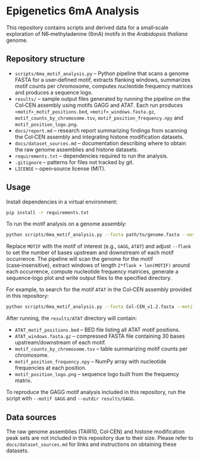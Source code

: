 # Epigenetics 6mA Analysis

This repository contains scripts and derived data for a small‑scale exploration of N6‑methyladenine (6mA) motifs in the *Arabidopsis thaliana* genome.

## Repository structure

- `scripts/6ma_motif_analysis.py` – Python pipeline that scans a genome FASTA for a user‑defined motif, extracts flanking windows, summarizes motif counts per chromosome, computes nucleotide frequency matrices and produces a sequence logo.
- `results/` – sample output files generated by running the pipeline on the Col‑CEN assembly using motifs GAGG and ATAT. Each run produces `<motif>_motif_positions.bed`, `<motif>_windows.fasta.gz`, `motif_counts_by_chromosome.tsv`, `motif_position_frequency.npy` and `motif_position_logo.png`.
- `docs/report.md` – research report summarizing findings from scanning the Col‑CEN assembly and integrating histone modification datasets.
- `docs/dataset_sources.md` – documentation describing where to obtain the raw genome assemblies and histone datasets.
- `requirements.txt` – dependencies required to run the analysis.
- `.gitignore` – patterns for files not tracked by git.
- `LICENSE` – open‑source license (MIT).

## Usage

Install dependencies in a virtual environment:

```sh
pip install -r requirements.txt
```

To run the motif analysis on a genome assembly:

```sh
python scripts/6ma_motif_analysis.py --fasta path/to/genome.fasta --motif MOTIF --flank 30 --outdir path/to/output_dir
```

Replace `MOTIF` with the motif of interest (e.g., `GAGG`, `ATAT`) and adjust `--flank` to set the number of bases upstream and downstream of each motif occurrence. The pipeline will scan the genome for the motif (case‑insensitive), extract windows of length `2*flank + len(MOTIF)` around each occurrence, compute nucleotide frequency matrices, generate a sequence‑logo plot and write output files to the specified directory.

For example, to search for the motif `ATAT` in the Col‑CEN assembly provided in this repository:

```sh
python scripts/6ma_motif_analysis.py --fasta Col-CEN_v1.2.fasta --motif ATAT --flank 30 --outdir results/ATAT
```

After running, the `results/ATAT` directory will contain:

- `ATAT_motif_positions.bed` – BED file listing all ATAT motif positions.
- `ATAT_windows.fasta.gz` – compressed FASTA file containing 30 bases upstream/downstream of each motif.
- `motif_counts_by_chromosome.tsv` – table summarizing motif counts per chromosome.
- `motif_position_frequency.npy` – NumPy array with nucleotide frequencies at each position.
- `motif_position_logo.png` – sequence logo built from the frequency matrix.

To reproduce the GAGG motif analysis included in this repository, run the script with `--motif GAGG` and `--outdir results/GAGG`.

## Data sources

The raw genome assemblies (TAIR10, Col‑CEN) and histone modification peak sets are not included in this repository due to their size. Please refer to `docs/dataset_sources.md` for links and instructions on obtaining these datasets.
